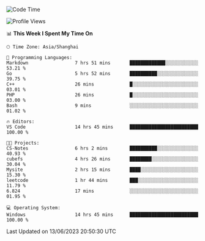 <!--START_SECTION:waka-->
![Code Time](http://img.shields.io/badge/Code%20Time-988%20hrs%2050%20mins-blue)

![Profile Views](http://img.shields.io/badge/Profile%20Views-0-blue)

📊 **This Week I Spent My Time On** 

```text
🕑︎ Time Zone: Asia/Shanghai

💬 Programming Languages: 
Markdown                 7 hrs 51 mins       █████████████░░░░░░░░░░░░   53.21 % 
Go                       5 hrs 52 mins       ██████████░░░░░░░░░░░░░░░   39.75 % 
C++                      26 mins             █░░░░░░░░░░░░░░░░░░░░░░░░   03.01 % 
PHP                      26 mins             █░░░░░░░░░░░░░░░░░░░░░░░░   03.00 % 
Bash                     9 mins              ░░░░░░░░░░░░░░░░░░░░░░░░░   01.02 % 

🔥 Editors: 
VS Code                  14 hrs 45 mins      █████████████████████████   100.00 % 

🐱‍💻 Projects: 
CS-Notes                 6 hrs 2 mins        ██████████░░░░░░░░░░░░░░░   40.93 % 
cubefs                   4 hrs 26 mins       ████████░░░░░░░░░░░░░░░░░   30.04 % 
Mysite                   2 hrs 15 mins       ████░░░░░░░░░░░░░░░░░░░░░   15.30 % 
leetcode                 1 hr 44 mins        ███░░░░░░░░░░░░░░░░░░░░░░   11.79 % 
6.824                    17 mins             ░░░░░░░░░░░░░░░░░░░░░░░░░   01.95 % 

💻 Operating System: 
Windows                  14 hrs 45 mins      █████████████████████████   100.00 % 
```


 Last Updated on 13/06/2023 20:50:30 UTC
<!--END_SECTION:waka-->